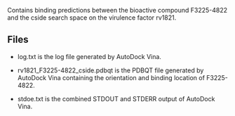 Contains binding predictions between the bioactive compound F3225-4822 and the cside search space on the virulence factor rv1821.

## Files

- log.txt is the log file generated by AutoDock Vina.

- rv1821_F3225-4822_cside.pdbqt is the PDBQT file generated by AutoDock Vina containing the orientation and binding location of F3225-4822.

- stdoe.txt is the combined STDOUT and STDERR output of AutoDock Vina.

